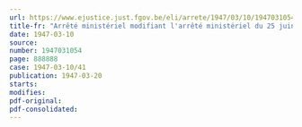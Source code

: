 ```yaml
---
url: https://www.ejustice.just.fgov.be/eli/arrete/1947/03/10/1947031054/justel
title-fr: "Arrêté ministériel modifiant l'arrêté ministériel du 25 juin 1946 règlementant la transformation et la distribution des cuirs et peaux bruts et du cuir tanné"
date: 1947-03-10
source:
number: 1947031054
page: 888888
case: 1947-03-10/41
publication: 1947-03-20
starts:
modifies:
pdf-original:
pdf-consolidated:
---
```



